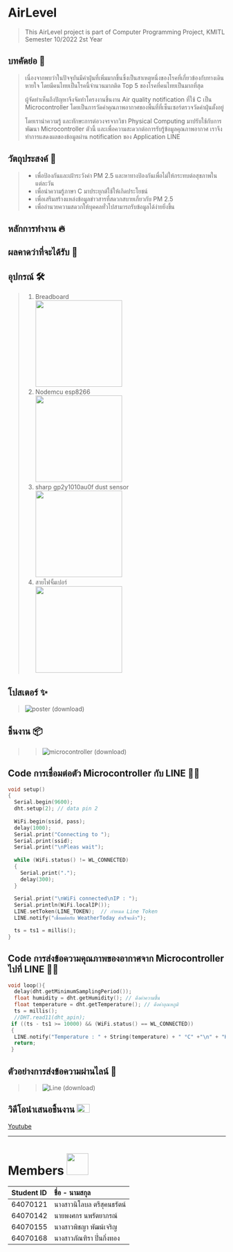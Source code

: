 # AirLevel
> This AirLevel project is part of Computer Programming Project, KMITL Semester 10/2022 2st Year
 ## บทคัดย่อ 📝
> เนื่องจากพบว่าในปัจจุบันมีค่าฝุ่นที่เพิ่มมากขึ้นซึ่งเป็นสาเหตุหนึ่งของโรคที่เกี่ยวข้องกับทางเดินหายใจ โดยมีคนไทยเป็นโรคนี้จำนวนมากติด Top 5 ของโรคที่คนไทยเป็นมากที่สุด
>    
> ผู้จัดทำเห็นถึงปัญหาจึงจัดทำโครงงานชิ้นงาน Air quality notification ที่ใช้ C เป็น Microcontroller โดยเป็นการวัดค่าคุณภาพอากาศของพื้นที่ที่เซ็นเซอร์ตรวจวัดค่าฝุ่นตั้งอยู่  
>
> โดยเรานำความรู้ และทักษะการต่อวงจรจากวิชา Physical Computing มาปรับใช้กับการพัฒนา Microcontroller ตัวนี้ และเพื่อความสะดวกต่อการรับรู้ข้อมูลคุณภาพอากาศ เราจึงทำการแสดงผลของข้อมูลผ่าน notification ของ Application LINE
## วัตถุประสงค์ :triangular_flag_on_post:
> * เพื่อป้องกันและเฝ้าระวังค่า PM 2.5 และหาทางป้องกันเพื่อไม่ให้กระทบต่อสุขภาพในแต่ละวัน
> * เพื่อนำความรู้ภาษา C มาประยุกต์ใช้ให้เกิดประโยชน์
> * เพื่อเสริมสร้างแหล่งข้อมูลข่าวสารที่สดวกสบายเกี่ยวกับ PM 2.5
> * เพื่ออำนวยความสดวกให้บุคคลทั่วไปสามารถรับข้อมูลได้ง่ายยิ่งขึ้น
## หลักการทำงาน 🔥
## ผลคาดว่าที่จะได้รับ 💫
## อุปกรณ์ 🛠
> 1. Breadboard  
> <img src="https://github.com/MadaMun/language_C/assets/94043213/4f984cb9-8093-4ce5-9acf-8c4d924d9c1b" width="200" height="200" /></br> 
> 2. Nodemcu esp8266  
> <img src="https://github.com/MadaMun/language_C/assets/94043213/7a771aa4-5dcf-404d-b279-35bdd114d90d" width="200" height="200" /></br> 
> 3. sharp gp2y1010au0f dust sensor  
> <img src="https://github.com/MadaMun/language_C/assets/94043213/27dc01a0-2a05-4140-9624-31254541cdd0" width="200" height="200" /></br> 
> 4. สายไฟจั้มเปอร์  
> <img src="https://github.com/MadaMun/language_C/assets/94043213/9d675d9f-e22b-484d-ae68-75eed5378bcc" width="200" height="200" /></br> 


## โปสเตอร์ ✨
> ![poster (download)](https://media.discordapp.net/attachments/865671142626033694/974339698401116220/poster_compro.jpg?width=496&height=702)
## ชิ้นงาน 📦️
> >  ![microcontroller (download)](https://media.discordapp.net/attachments/865671142626033694/974340163226456105/279963943_378952927534906_8536625025542008159_n.jpg?width=526&height=701)
## Code การเชื่อมต่อตัว Microcontroller กับ LINE 🧑‍💻
```C
void setup()
{
  Serial.begin(9600);
  dht.setup(2); // data pin 2
  
  WiFi.begin(ssid, pass); 
  delay(1000);
  Serial.print("Connecting to ");
  Serial.print(ssid);
  Serial.print("\nPleas wait"); 
  
  while (WiFi.status() != WL_CONNECTED) 
  {
    Serial.print(".");
    delay(300);
  }
  
  Serial.print("\nWiFi connected\nIP : ");
  Serial.println(WiFi.localIP());
  LINE.setToken(LINE_TOKEN);  // กำหนด Line Token
  LINE.notify("เชื่อมต่อกับ WeatherToday สำเร็จเเล้ว");

  ts = ts1 = millis();
}
```
## Code การส่งข้อความคุณภาพของอากาศจาก Microcontroller ไปที่ LINE 🧑‍💻
```C
void loop(){
  delay(dht.getMinimumSamplingPeriod());
  float humidity = dht.getHumidity(); // ดึงค่าความชื้น
  float temperature = dht.getTemperature(); // ดึงค่าอุณหภูมิ
  ts = millis();
  //DHT.read11(dht_apin);
 if ((ts - ts1 >= 10000) && (WiFi.status() == WL_CONNECTED))
 { 
  LINE.notify("Temperature : " + String(temperature) + " °C" +"\n" + "Humidity : " + String(humidity)) + " %";
  return;
 } 
```
## ตัวอย่างการส่งข้อความผ่านไลน์ 💬
> >  ![Line (download)](https://media.discordapp.net/attachments/865671142626033694/974340163775905892/279510677_733612044304531_965625920282107422_n.png?width=324&height=701)

## วิดีโอนำเสนอชิ้นงาน <img src="https://github.com/MadaMun/language_C/assets/94043213/7491e0c9-fac8-49c1-893c-e50b9d82b7f8" width="30" height="20" />

[Youtube](https://www.youtube.com/watch?v=nYhOadwQpEU)

---
# Members <img src="https://www.iwlconsulting.com/wp-content/uploads/2020/09/teamwork-icon-200x200-1.gif"  width="50">

| Student ID | ชื่อ - นามสกุล |
| :--------  | :-------- |
|   64070121 |   นางสาวนิโลบล ตรีสุคนธรัตน์ |
|   64070142 |   	นายพงศกร นพรัตยาภรณ์   |
|   64070155 |   	นางสาวพิชญา พัฒน์เจริญ  |
|   64070168   |   นางสาวภัณฑิรา ปิ่นกิ่งทอง |
